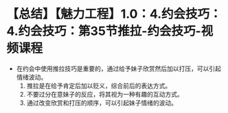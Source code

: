 # 【总结】【魅力工程】1.0：4.约会技巧：4.约会技巧：第35节推拉-约会技巧-视频课程

-   在约会中使用推拉技巧是重要的，通过给予妹子欣赏然后加以打压，可以引起情绪波动。
    1.  推拉是在给予肯定后加以贬义，综合前后的表达方式。
    2.  不要过分在意妹子的反应，将其视为一种有趣的互动方式。
    3.  通过改变欣赏和打压的顺序，可以引起妹子情绪的波动。